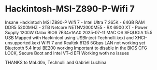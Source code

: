 # Hackintosh-MSI-Z890-P-Wifi 7
Insane Hackintosh MSI Z890-P Wifi 7 - Intel Ultra 7 265K - 64GB RAM DDR5 5200MHZ - 2TB Netcore NETNV2000ME5 - RX 6900 XT - Power Supply 1200W Galax
BIOS 7E34v1AA0 2025-07-11 
MAC OS SEQUOIA 15.5
USB Mapped with Hackintool using USBInject-Technolli.kext and XHCI-unsupported.kext
WIFI 7 and Realtek 8126 5Gbps LAN not working yet
Bluetooth 5.4 Intel BE200 working
Important to disable in the BIOS CFG LOCK, Secure Boot and Intel VT-d
EFI Working woth no issues

THANKS to MaLd0n, Technolli and Gabriel Luchina



